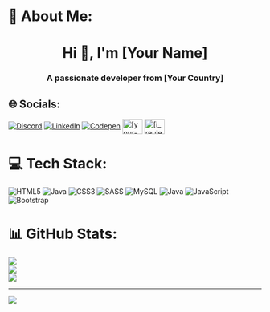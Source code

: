# 💫 About Me:
<h1 align="center">Hi 👋, I'm [Your Name]</h1>
<h3 align="center">A passionate developer from [Your Country]</h3>


## 🌐 Socials:
[![Discord](https://img.shields.io/badge/Discord-%237289DA.svg?logo=discord&logoColor=white)](https://discord.gg/https://discord.gg/wXDCZaH6) [![LinkedIn](https://img.shields.io/badge/LinkedIn-%230077B5.svg?logo=linkedin&logoColor=white)](https://linkedin.com/in/ishwor-kr-reule) [![Codepen](https://img.shields.io/badge/Codepen-000000?style=for-the-badge&logo=codepen&logoColor=white)](https://codepen.io/Bibash-Reule) 
<a href="https://linkedin.com/in/[your-linkedin]" target="blank"><img align="center" src="https://raw.githubusercontent.com/rahuldkjain/github-profile-readme-generator/master/src/images/icons/Social/linked-in-alt.svg" alt="[your-linkedin]" height="30" width="40" /></a>
 <a href="https://x.com/[i_reule]" target="blank"><img align="center" src="https://raw.githubusercontent.com/rahuldkjain/github-profile-readme-generator/master/src/images/icons/Social/twitter-alt.svg" alt="[i_reule]" height="30" width="40" /></a>
# 💻 Tech Stack:
![HTML5](https://img.shields.io/badge/html5-%23E34F26.svg?style=for-the-badge&logo=html5&logoColor=white) ![Java](https://img.shields.io/badge/java-%23ED8B00.svg?style=for-the-badge&logo=openjdk&logoColor=white) ![CSS3](https://img.shields.io/badge/css3-%231572B6.svg?style=for-the-badge&logo=css3&logoColor=white) ![SASS](https://img.shields.io/badge/SASS-hotpink.svg?style=for-the-badge&logo=SASS&logoColor=white) ![MySQL](https://img.shields.io/badge/mysql-4479A1.svg?style=for-the-badge&logo=mysql&logoColor=white) ![Java](https://img.shields.io/badge/java-%23ED8B00.svg?style=for-the-badge&logo=openjdk&logoColor=white) ![JavaScript](https://img.shields.io/badge/javascript-%23323330.svg?style=for-the-badge&logo=javascript&logoColor=%23F7DF1E) ![Bootstrap](https://img.shields.io/badge/bootstrap-%238511FA.svg?style=for-the-badge&logo=bootstrap&logoColor=white)
# 📊 GitHub Stats:
![](https://github-readme-stats.vercel.app/api?username=ireule04&theme=dark&hide_border=false&include_all_commits=false&count_private=false)<br/>
![](https://github-readme-streak-stats.herokuapp.com/?user=ireule04&theme=dark&hide_border=false)<br/>
![](https://github-readme-stats.vercel.app/api/top-langs/?username=ireule04&theme=dark&hide_border=false&include_all_commits=false&count_private=false&layout=compact)

---
[![](https://visitcount.itsvg.in/api?id=ireule04&icon=0&color=0)](https://visitcount.itsvg.in)

<!-- Proudly created with GPRM ( https://gprm.itsvg.in ) -->
